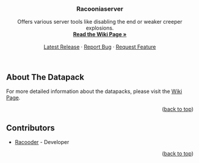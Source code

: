 <a name="readme-top"></a>

<h3 align="center">Racooniaserver</h3>

<p align="center">
    Offers various server tools like disabling the end or weaker creeper explosions.
    <br/>
    <a href="https://github.com/Racoonia-Datapacks/datapacks/wiki/Racooniaserver"><strong>Read the Wiki Page »</strong></a>
    <br/>
    <br/>
    <a href="https://github.com/Racoonia-Datapacks/datapacks/releases/tag/racooniaserver-v1.0">Latest Release</a>
    ·
    <a href="https://github.com/Racoonia-Datapacks/datapacks/issues/new?assignees=&labels=bug,racooniaserver&projects=&template=bug_report.yaml&title=%5BBug%5D%3A+">Report Bug</a>
    ·
    <a href="https://github.com/Racoonia-Datapacks/datapacks/issues/new?assignees=&labels=enhancement,racooniaserver&projects=&template=feature_request.yaml&title=%5BFeature%5D%3A+">Request Feature</a>
</p>
</div>

<br/>

<!-- ABOUT THE DATAPACK -->
## About The Datapack

For more detailed information about the datapacks, please visit the [Wiki Page](https://github.com/Racoonia-Datapacks/datapacks/wiki/Racooniaserver).

<p align="right">(<a href="#readme-top">back to top</a>)</p>

<!-- CONTRIBUTORS -->
## Contributors

* [Racooder](https://github.com/Racooder) - Developer

<p align="right">(<a href="#readme-top">back to top</a>)</p>
